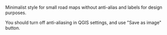 Minimalist style for small road maps without anti-alias and labels for design purposes.

You should turn off anti-aliasing in QGIS settings, and use "Save as image" button.
